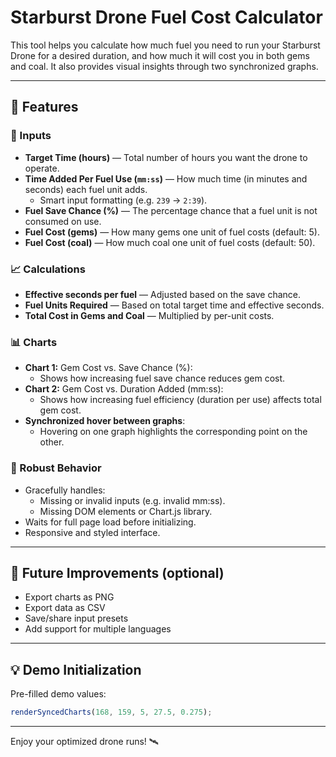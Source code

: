 # Starburst Drone Fuel Cost Calculator

This tool helps you calculate how much fuel you need to run your Starburst Drone for a desired duration, and how much it will cost you in both gems and coal. It also provides visual insights through two synchronized graphs.

---

## 🚀 Features

### 🎯 Inputs
- **Target Time (hours)** — Total number of hours you want the drone to operate.
- **Time Added Per Fuel Use (`mm:ss`)** — How much time (in minutes and seconds) each fuel unit adds.
  - Smart input formatting (e.g. `239` → `2:39`).
- **Fuel Save Chance (%)** — The percentage chance that a fuel unit is not consumed on use.
- **Fuel Cost (gems)** — How many gems one unit of fuel costs (default: 5).
- **Fuel Cost (coal)** — How much coal one unit of fuel costs (default: 50).

### 📈 Calculations
- **Effective seconds per fuel** — Adjusted based on the save chance.
- **Fuel Units Required** — Based on total target time and effective seconds.
- **Total Cost in Gems and Coal** — Multiplied by per-unit costs.

### 📊 Charts
- **Chart 1:** Gem Cost vs. Save Chance (%):
  - Shows how increasing fuel save chance reduces gem cost.
- **Chart 2:** Gem Cost vs. Duration Added (mm:ss):
  - Shows how increasing fuel efficiency (duration per use) affects total gem cost.
- **Synchronized hover between graphs**:
  - Hovering on one graph highlights the corresponding point on the other.

### 🧠 Robust Behavior
- Gracefully handles:
  - Missing or invalid inputs (e.g. invalid mm:ss).
  - Missing DOM elements or Chart.js library.
- Waits for full page load before initializing.
- Responsive and styled interface.

---

## 🔧 Future Improvements (optional)
- Export charts as PNG
- Export data as CSV
- Save/share input presets
- Add support for multiple languages

---

## 💡 Demo Initialization
Pre-filled demo values:
```javascript
renderSyncedCharts(168, 159, 5, 27.5, 0.275);
```

---

Enjoy your optimized drone runs! 🛰️
